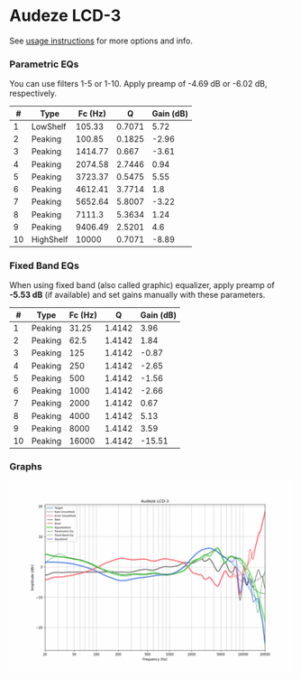 # Audeze LCD-3
See [usage instructions](https://github.com/jaakkopasanen/AutoEq#usage) for more options and info.

### Parametric EQs
You can use filters 1-5 or 1-10. Apply preamp of -4.69 dB or -6.02 dB, respectively.

|   # | Type      |   Fc (Hz) |      Q |   Gain (dB) |
|-----|-----------|-----------|--------|-------------|
|   1 | LowShelf  |    105.33 | 0.7071 |        5.72 |
|   2 | Peaking   |    100.85 | 0.1825 |       -2.96 |
|   3 | Peaking   |   1414.77 | 0.667  |       -3.61 |
|   4 | Peaking   |   2074.58 | 2.7446 |        0.94 |
|   5 | Peaking   |   3723.37 | 0.5475 |        5.55 |
|   6 | Peaking   |   4612.41 | 3.7714 |        1.8  |
|   7 | Peaking   |   5652.64 | 5.8007 |       -3.22 |
|   8 | Peaking   |   7111.3  | 5.3634 |        1.24 |
|   9 | Peaking   |   9406.49 | 2.5201 |        4.6  |
|  10 | HighShelf |  10000    | 0.7071 |       -8.89 |

### Fixed Band EQs
When using fixed band (also called graphic) equalizer, apply preamp of **-5.53 dB** (if available) and set gains manually with these parameters.

|   # | Type    |   Fc (Hz) |      Q |   Gain (dB) |
|-----|---------|-----------|--------|-------------|
|   1 | Peaking |     31.25 | 1.4142 |        3.96 |
|   2 | Peaking |     62.5  | 1.4142 |        1.84 |
|   3 | Peaking |    125    | 1.4142 |       -0.87 |
|   4 | Peaking |    250    | 1.4142 |       -2.65 |
|   5 | Peaking |    500    | 1.4142 |       -1.56 |
|   6 | Peaking |   1000    | 1.4142 |       -2.66 |
|   7 | Peaking |   2000    | 1.4142 |        0.67 |
|   8 | Peaking |   4000    | 1.4142 |        5.13 |
|   9 | Peaking |   8000    | 1.4142 |        3.59 |
|  10 | Peaking |  16000    | 1.4142 |      -15.51 |

### Graphs
![](./Audeze%20LCD-3.png)

